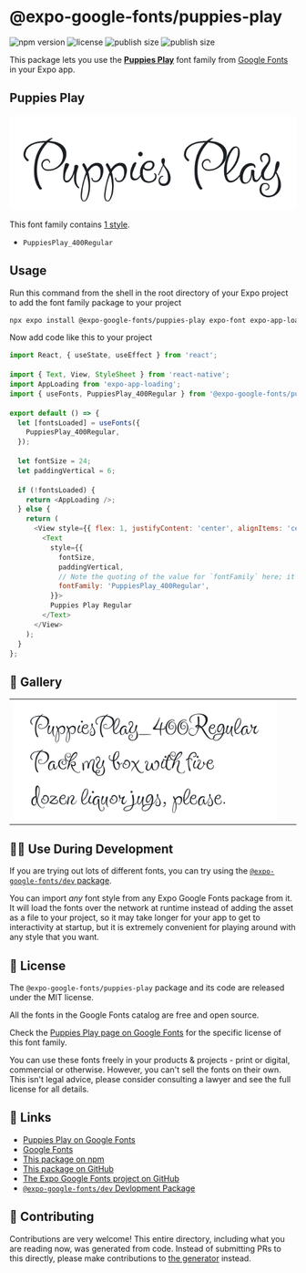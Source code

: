 # @expo-google-fonts/puppies-play

![npm version](https://flat.badgen.net/npm/v/@expo-google-fonts/puppies-play)
![license](https://flat.badgen.net/github/license/expo/google-fonts)
![publish size](https://flat.badgen.net/packagephobia/install/@expo-google-fonts/puppies-play)
![publish size](https://flat.badgen.net/packagephobia/publish/@expo-google-fonts/puppies-play)

This package lets you use the [**Puppies Play**](https://fonts.google.com/specimen/Puppies+Play) font family from [Google Fonts](https://fonts.google.com/) in your Expo app.

## Puppies Play

![Puppies Play](./font-family.png)

This font family contains [1 style](#-gallery).

- `PuppiesPlay_400Regular`

## Usage

Run this command from the shell in the root directory of your Expo project to add the font family package to your project
```sh
npx expo install @expo-google-fonts/puppies-play expo-font expo-app-loading
```

Now add code like this to your project
```js
import React, { useState, useEffect } from 'react';

import { Text, View, StyleSheet } from 'react-native';
import AppLoading from 'expo-app-loading';
import { useFonts, PuppiesPlay_400Regular } from '@expo-google-fonts/puppies-play';

export default () => {
  let [fontsLoaded] = useFonts({
    PuppiesPlay_400Regular,
  });

  let fontSize = 24;
  let paddingVertical = 6;

  if (!fontsLoaded) {
    return <AppLoading />;
  } else {
    return (
      <View style={{ flex: 1, justifyContent: 'center', alignItems: 'center' }}>
        <Text
          style={{
            fontSize,
            paddingVertical,
            // Note the quoting of the value for `fontFamily` here; it expects a string!
            fontFamily: 'PuppiesPlay_400Regular',
          }}>
          Puppies Play Regular
        </Text>
      </View>
    );
  }
};

```

## 🔡 Gallery


||||
|-|-|-|
|![PuppiesPlay_400Regular](./PuppiesPlay_400Regular.ttf.png)||||


## 👩‍💻 Use During Development

If you are trying out lots of different fonts, you can try using the [`@expo-google-fonts/dev` package](https://github.com/expo/google-fonts/tree/master/font-packages/dev#readme).

You can import *any* font style from any Expo Google Fonts package from it. It will load the fonts
over the network at runtime instead of adding the asset as a file to your project, so it may take longer
for your app to get to interactivity at startup, but it is extremely convenient
for playing around with any style that you want.

## 📖 License

The `@expo-google-fonts/puppies-play` package and its code are released under the MIT license.

All the fonts in the Google Fonts catalog are free and open source.

Check the [Puppies Play page on Google Fonts](https://fonts.google.com/specimen/Puppies+Play) for the specific license of this font family.

You can use these fonts freely in your products & projects - print or digital, commercial or otherwise. However, you can't sell the fonts on their own. This isn't legal advice, please consider consulting a lawyer and see the full license for all details.

## 🔗 Links

- [Puppies Play on Google Fonts](https://fonts.google.com/specimen/Puppies+Play)
- [Google Fonts](https://fonts.google.com/)
- [This package on npm](https://www.npmjs.com/package/@expo-google-fonts/puppies-play)
- [This package on GitHub](https://github.com/expo/google-fonts/tree/master/font-packages/puppies-play)
- [The Expo Google Fonts project on GitHub](https://github.com/expo/google-fonts)
- [`@expo-google-fonts/dev` Devlopment Package](https://github.com/expo/google-fonts/tree/master/font-packages/dev)

## 🤝 Contributing

Contributions are very welcome! This entire directory, including what you are reading now, was generated from code. Instead of submitting PRs to this directly, please make contributions to [the generator](https://github.com/expo/google-fonts/tree/master/packages/generator) instead.
